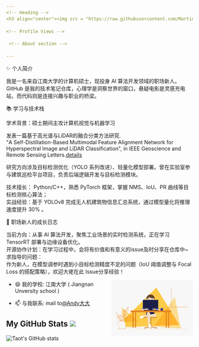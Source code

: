```yaml
---
<!-- Heading -->
<h3 align="center"><img src = "https://raw.githubusercontent.com/MartinHeinz/MartinHeinz/master/wave.gif" width = 30px> 你好! 我是Andy大大</h3>

<!-- Profile Views -->

 <!-- About section -->

---
```

✨ 个人简介

我是一名来自江南大学的计算机硕士，现投身 AI 算法开发领域的职场新人。GitHub 是我的技术笔记仓库，心理学是洞察世界的窗口，悬疑电影是灵感充电站，而代码则是连接兴趣与职业的桥梁。

📚 学习与技术栈

学术背景：硕士期间主攻计算机视觉与机器学习

发表一篇基于高光谱与LiDAR的融合分类方法研究.<br> 
"A Self-Distillation-Based Multimodal Feature Alignment Network for Hyperspectral Image and LiDAR Classification", in IEEE Geoscience and Remote Sensing Letters.[details](https://github.com/andyleader/DFANet)

研究方向涉及目标检测优化（YOLO 系列改进）、轻量化模型部署。曾在实验室参与建筑巡检平台项目，负责后端逻辑开发与目标检测模块。

技术擅长：
Python/C++，熟悉 PyTorch 框架，掌握 NMS、IoU、PR 曲线等目标检测核心算法；<br>
实战经验：基于 YOLOv8 完成无人机建筑物信息汇总系统，通过模型量化将推理速度提升 30% 。

💼 职场新人的成长日志

当前方向：从事 AI 算法开发，聚焦工业场景的实时检测系统，正在学习 TensorRT 部署与边缘设备优化。<br>
开源协作计划：在学习过程中，会将有价值和有意义的issue及时分享在仓库中~<br>
求指导的问题：<br>
作为新人，在模型调参时遇到小目标检测精度不足的问题（IoU 阈值调整与 Focal Loss 的搭配策略），欢迎大佬在此 Issue分享经验！

<!-- code gif-->
<img align="right" alt="GIF" src="./code.gif" width="220" height="150" />

- 😄 我的学校: 江南大学 ( Jiangnan Unversity school ) 

- 📫 与我联系: mail to[@Andy大大](mailto:mao19980704@163.com)

<!-- About section: END -->

<!-- GitHub section -->

##  My GitHub Stats <img src = "https://i.pinimg.com/originals/65/c4/f4/65c4f452571be1261e9c623f7da488ac.gif" width = 40px> 
 
![Taot's GitHub stats](https://github-readme-stats.vercel.app/api?username=andyleader)

<!-- THE END -->



<!--
**andyleader/andyleader** is a ✨ _special_ ✨ repository because its `README.md` (this file) appears on your GitHub profile.

Here are some ideas to get you started:

- 🔭 I’m currently working on ...
- 🌱 I’m currently learning ...
- 👯 I’m looking to collaborate on ...
- 🤔 I’m looking for help with ...
- 💬 Ask me about ...
- 📫 How to reach me: ...
- 😄 Pronouns: ...
- ⚡ Fun fact: ...
-->
